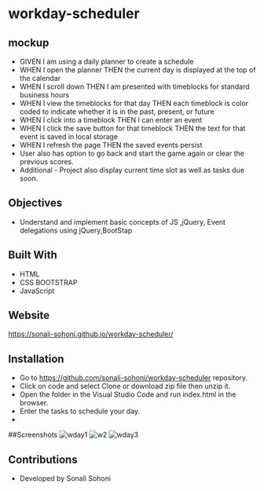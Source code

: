 # workday-scheduler


## mockup
* GIVEN I am using a daily planner to create a schedule
* WHEN I open the planner THEN the current day is displayed at the top of the calendar
* WHEN I scroll down THEN I am presented with timeblocks for standard business hours
* WHEN I view the timeblocks for that day THEN each timeblock is color coded to indicate whether it is in the past, present, or future
* WHEN I click into a timeblock THEN I can enter an event
* WHEN I click the save button for that timeblock THEN the text for that event is saved in local storage
* WHEN I refresh the page THEN the saved events persist
* User also has option to go back and start the game again or clear the previous scores.
* Additional  - Project also display current time slot as well as tasks due soon.

## Objectives
* Understand and implement basic concepts of JS ,jQuery, Event delegations using jQuery,BootStap


## Built With
* HTML
* CSS BOOTSTRAP
* JavaScript

## Website 
https://sonali-sohoni.github.io/workday-scheduler/

## Installation
* Go to https://github.com/sonali-sohoni/workday-scheduler repository.
* Click on code and select Clone or download zip file then unzip it.
* Open the folder in the Visual Studio Code and run index.html in the browser.
* Enter the tasks to schedule your day.
* 
##Screenshots
![wday1](https://user-images.githubusercontent.com/88642738/134828490-0712376f-e91f-4994-9bdb-7ec98a25f54a.png)
![w2](https://user-images.githubusercontent.com/88642738/134828492-ab54c2a2-3221-4369-8228-0a088f734be4.png)
![wday3](https://user-images.githubusercontent.com/88642738/134828488-44c32da4-6afc-464f-8514-f7a6304d1448.JPG)





   
## Contributions
* Developed by Sonali Sohoni

